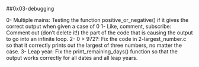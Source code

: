 ##0x03-debugging

0- Multiple mains: Testing the function positive_or_negative() if it gives the correct output when given a case of 0
1- Like, comment, subscribe: Comment out (don’t delete it!) the part of the code that is causing the output to go into an infinite loop.
2- 0 > 972?: Fix the code in 2-largest_number.c so that it correctly prints out the largest of three numbers, no matter the case.
3- Leap year: Fix the print_remaining_days() function so that the output works correctly for all dates and all leap years.
